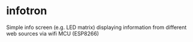 # infotron
Simple info screen (e.g. LED matrix) displaying information from different web sources via wifi MCU (ESP8266)
